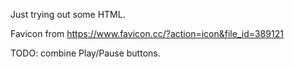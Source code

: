 Just trying out some HTML.

Favicon from https://www.favicon.cc/?action=icon&file_id=389121

TODO: combine Play/Pause buttons.
